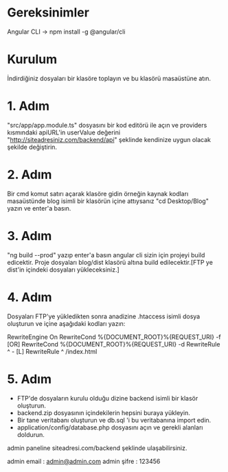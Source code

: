 # Gereksinimler
Angular CLI -> npm install -g @angular/cli

# Kurulum 
İndirdiğiniz dosyaları bir klasöre toplayın ve bu klasörü masaüstüne atın.

# 1. Adım 
"src/app/app.module.ts" dosyasını bir kod editörü ile açın ve providers kısmındaki
apiURL'in userValue değerini "http://siteadresiniz.com/backend/api" şeklinde kendinize uygun olacak şekilde değiştirin.

# 2. Adım
Bir cmd komut satırı açarak klasöre gidin örneğin kaynak kodları masaüstünde blog isimli bir klasörün içine attıysanız 
"cd Desktop/Blog" yazın ve enter'a basın.

# 3. Adım

"ng build --prod" yazıp enter'a basın angular cli sizin için projeyi build edicektir.
Proje dosyaları blog/dist klasörü altına build edilecektir.[FTP ye dist'in içindeki dosyaları yükleceksiniz.]

# 4. Adım

Dosyaları FTP'ye yükledikten sonra anadizine .htaccess isimli dosya oluşturun ve içine aşağıdaki kodları yazın:

RewriteEngine On
RewriteCond %{DOCUMENT_ROOT}%{REQUEST_URI} -f [OR]
RewriteCond %{DOCUMENT_ROOT}%{REQUEST_URI} -d
RewriteRule ^ - [L]
RewriteRule ^ /index.html

# 5. Adım

- FTP'de dosyaların kurulu olduğu dizine backend isimli bir klasör oluşturun.
- backend.zip dosyasının içindekilerin hepsini buraya yükleyin.
- Bir tane veritabanı oluşturun ve db.sql 'i bu veritabanına import edin.
- application/config/database.php dosyasını açın ve gerekli alanları doldurun.

admin paneline siteadresi.com/backend şeklinde ulaşabilirsiniz.

admin email : admin@admin.com
admin şifre : 123456


